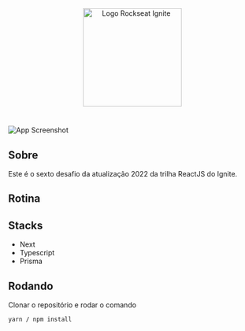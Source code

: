 <div align=center>
  <img src="https://i.imgur.com/cVAsZfL.png" alt="Logo Rockseat Ignite" width="200px">
</div>

#

![App Screenshot](https://i.imgur.com/154pNlm.png)

## Sobre
Este é o sexto desafio da atualização 2022 da trilha ReactJS do Ignite.

## Rotina


## Stacks
- Next
- Typescript
- Prisma

## Rodando

Clonar o repositório e rodar o comando
```
yarn / npm install
```
